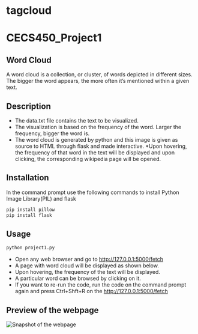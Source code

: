 # tagcloud
# CECS450_Project1
## Word Cloud
A word cloud is a collection, or cluster, of words depicted in different sizes. The bigger the word appears, the more often it’s mentioned within a given text.

## Description
* The data.txt file contains the text to be visualized. 
* The visualization is based on the frequency of the word. Larger the frequency, bigger the word is.
* The word cloud is generated by python and this image is given as source to HTML through flask and made interactive.
*Upon hovering, the frequency of that word in the text will be displayed and upon clicking, the corresponding wikipedia page will be opened.

## Installation

In the command prompt use the following commands to install Python Image Library(PIL) and flask
~~~bash
pip install pillow
pip install flask
~~~


## Usage
~~~bash
python project1.py
~~~

* Open any web browser and go to http://127.0.0.1:5000/fetch
* A page with word cloud will be displayed as shown below.
* Upon hovering, the frequency of the text will be displayed.
* A particular word can be browsed by clicking on it.
* If you want to re-run the code, run the code on the command prompt again and press Ctrl+Shft+R on the http://127.0.0.1:5000/fetch

## Preview of the webpage
![Snapshot of the webpage](ss.PNG)
